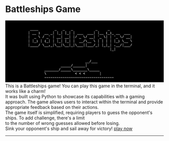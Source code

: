 # Battleships Game
![an image of the initial terminal widnow](assets/images/battleships-mockup.png)
This is a Battleships game! You can play this game in the terminal, and it works like a charm! <br>
It was built using Python to showcase its capabilities with a gaming approach. The game allows users to interact within the terminal and provide appropriate feedback based on their actions. <br>
The game itself is simplified, requiring players to guess the opponent's ships. To add challenge, there's a limit <br>
to the number of wrong guesses allowed before losing. <br>
Sink your opponent's ship and sail away for victory! [play now](https://battleships-game-ci-6a2a2f14ab3d.herokuapp.com/)
___
